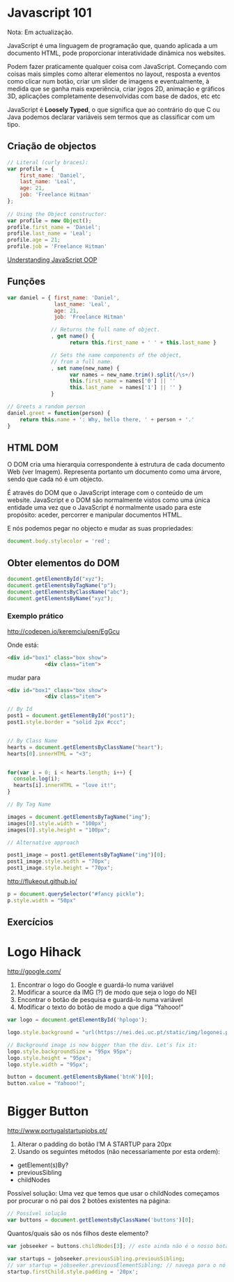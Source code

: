 # Javascript 101

Nota: Em actualização.

JavaScript é uma linguagem de programação que, quando aplicada a um documento HTML, pode proporcionar interatividade dinâmica nos websites.

Podem fazer praticamente qualquer coisa com JavaScript. Começando com coisas mais simples como alterar elementos no layout, resposta a eventos como clicar num botão, criar um slider de imagens e eventualmente, à medida que se ganha mais experiência, criar jogos 2D, animação e gráficos 3D, aplicações completamente desenvolvidas com base de dados, etc etc

JavaScript é **Loosely Typed**, o que significa que ao contrário do que C ou Java podemos declarar variáveis sem termos que as classificar com um tipo.

## Criação de objectos

```javascript
// Literal (curly braces):
var profile = {
    first_name: 'Daniel',
    last_name: 'Leal',
    age: 21,
    job: 'Freelance Hitman'
};
     
// Using the Object constructor:
var profile = new Object();
profile.first_name = 'Daniel';
profile.last_name = 'Leal';
profile.age = 21;
profile.job = 'Freelance Hitman'
```

[Understanding JavaScript OOP](http://robotlolita.me/2011/10/09/understanding-javascript-oop.html)

## Funções

```javascript
var daniel = { first_name: 'Daniel',
    		   last_name: 'Leal',
    		   age: 21,
    		   job: 'Freelance Hitman'

              // Returns the full name of object.
              , get name() {
                    return this.first_name + ' ' + this.last_name }

              // Sets the name components of the object,
              // from a full name.
              , set name(new_name) {
                    var names = new_name.trim().split(/\s+/)
                    this.first_name = names['0'] || ''
                    this.last_name  = names['1'] || '' }
              }
```

```javascript
// Greets a random person
daniel.greet = function(person) {
    return this.name + ': Why, hello there, ' + person + '.'
}
```

## HTML DOM

O DOM cria uma hierarquia correspondente à estrutura de cada documento Web (ver Imagem). Representa portanto um documento como uma árvore, sendo que cada nó é um objecto.

É através do DOM que o JavaScript interage com o conteúdo de um website. JavaScript e o DOM são normalmente vistos como uma única entidade uma vez que o JavaScript é normalmente usado para este propósito: aceder, percorrer e manipular documentos HTML.

E nós podemos pegar no objecto e mudar as suas propriedades:

```javascript
document.body.stylecolor = 'red';
```

## Obter elementos do DOM

```javascript
document.getElementById("xyz");
document.getElementsByTagName("p");
document.getElementsByClassName("abc");
document.getElementsByName("xyz");
```

### Exemplo prático

http://codepen.io/keremciu/pen/EgGcu

Onde está:

```html
<div id="box1" class="box show">
            <div class="item">
```

mudar para

```html
<div id="box1" class="box show">
            <div class="item">
```

```javascript
// By Id
post1 = document.getElementById("post1");
post1.style.border = "solid 2px #ccc";


// By Class Name
hearts = document.getElementsByClassName("heart");
hearts[0].innerHTML = "<3";


for(var i = 0; i < hearts.length; i++) {
  console.log(i);
  hearts[i].innerHTML = "love it!";
}

// By Tag Name

images = document.getElementsByTagName("img");
images[0].style.width = "100px";
images[0].style.height = "100px";

// Alternative approach

post1_image = post1.getElementsByTagName("img")[0];
post1_image.style.width = "70px";
post1_image.style.height = "70px";
```

http://flukeout.github.io/

```javascript
p = document.querySelector("#fancy pickle");
p.style.width = "50px"
```

## Exercícios

# Logo Hihack

http://google.com/

1. Encontrar o logo do Google e guardá-lo numa variável
2. Modificar a source da IMG (?) de modo que seja o logo do NEI
3. Encontrar o botão de pesquisa e guardá-lo numa variável
4. Modificar o texto do botão de modo a que diga “Yahooo!”

```javascript
var logo = document.getElementById('hplogo');

logo.style.background = "url(https://nei.dei.uc.pt/static/img/logonei.png) no-repeat";

// Background image is now bigger than the div. Let's fix it:
logo.style.backgroundSize = "95px 95px";
logo.style.height = "95px";
logo.style.width = "95px";

button = document.getElementsByName('btnK')[0];
button.value = "Yahooo!";
```

# Bigger Button

http://www.portugalstartupjobs.pt/

1. Alterar o padding do botão I’M A STARTUP para 20px
2. Usando os seguintes métodos (não necessariamente por esta ordem):
* getElement(s)By?
* previousSibling
* childNodes

Possível solução: Uma vez que temos que usar o childNodes começamos por procurar o nó pai dos 2 botões existentes na página:
```javascript
// Possível solução
var buttons = document.getElementsByClassName('buttons')[0];
```
Quantos/quais são os nós filhos deste elemento?

```javascript
var jobseeker = buttons.childNodes[3]; // este ainda não é o nosso botão
```

```javascript
var startups = jobseeker.previousSibling.previousSibling;
// var startup = jobseeker.previousElementSibling; // navega para o nó irmão anterior, do mesmo tipo (neste caso: button)
startup.firstChild.style.padding = '20px';
```

